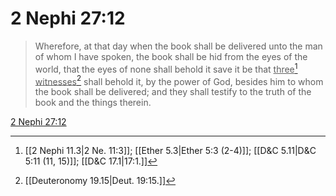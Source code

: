 # 2 Nephi 27:12

> Wherefore, at that day when the book shall be delivered unto the man of whom I have spoken, the book shall be hid from the eyes of the world, that the eyes of none shall behold it save it be that <u>three</u>[^a] <u>witnesses</u>[^b] shall behold it, by the power of God, besides him to whom the book shall be delivered; and they shall testify to the truth of the book and the things therein.

[2 Nephi 27:12](https://www.churchofjesuschrist.org/study/scriptures/bofm/2-ne/27?lang=eng&id=p12#p12)


[^a]: [[2 Nephi 11.3|2 Ne. 11:3]]; [[Ether 5.3|Ether 5:3 (2-4)]]; [[D&C 5.11|D&C 5:11 (11, 15)]]; [[D&C 17.1|17:1.]]
[^b]: [[Deuteronomy 19.15|Deut. 19:15.]]

